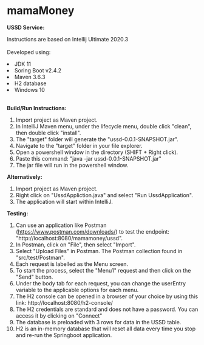 # mamaMoney

<b>USSD Service:</b>

Instructions are based on Intellij Ultimate 2020.3 <br/><br/>
Developed using:
<li>JDK 11</li>
<li>Soring Boot v2.4.2</li>
<li>Maven 3.6.3</li>
<li>H2 database</li>
<li>Windows 10</li><br/>

<b>Build/Run Instructions:</b>
1. Import project as Maven project.
2. In IntelliJ Maven menu, under the lifecycle menu, double click "clean", then double click "install".
3. The "target" folder will generate the "ussd-0.0.1-SNAPSHOT.jar".
4. Navigate to the "target" folder in your file explorer.
5. Open a powershell window in the directory (SHIFT + Right click).
6. Paste this command: "java -jar ussd-0.0.1-SNAPSHOT.jar"
7. The jar file will run in the powershell window.

<b>Alternatively:</b>
1. Import project as Maven project.
2. Right click on "UssdAppliction.java" and select "Run UssdApplication".
3. The application will start within IntelliJ.

<b>Testing:</b>
1. Can use an application like Postman (https://www.postman.com/downloads/) to test the endpoint: "http://localhost:8080/mamamoney/ussd".
2. In Postman, click on "File", then select "Import".
3. Select "Upload Files" in Postman. The Postman collection found in "src/test/Postman".
5. Each request is labelled as the Menu screen.
6. To start the process, select the "Menu1" request and then click on the "Send" button.
7. Under the body tab for each request, you can change the userEntry variable to the applicable options for each menu. 
8. The H2 console can be opened in a browser of your choice by using this link: http://localhost:8080/h2-console/
9. The H2 credentials are standard and does not have a password. You can access it by clicking on "Connect"
10. The database is preloaded with 3 rows for data in the USSD table.
11. H2 is an in-memory database that will reset all data every time you stop and re-run the Springboot application.
